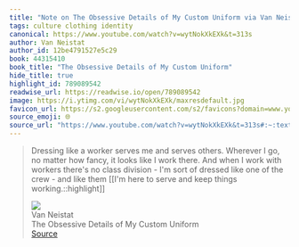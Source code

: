 ```yaml
---
title: "Note on The Obsessive Details of My Custom Uniform via Van Neistat"
tags: culture clothing identity
canonical: https://www.youtube.com/watch?v=wytNokXkEXk&t=313s
author: Van Neistat
author_id: 12be4791527e5c29
book: 44315410
book_title: "The Obsessive Details of My Custom Uniform"
hide_title: true
highlight_id: 789089542
readwise_url: https://readwise.io/open/789089542
image: https://i.ytimg.com/vi/wytNokXkEXk/maxresdefault.jpg
favicon_url: https://s2.googleusercontent.com/s2/favicons?domain=www.youtube.com
source_emoji: 🌐
source_url: "https://www.youtube.com/watch?v=wytNokXkEXk&t=313s#:~:text=Dressing%20like%20a,keep%20things%20working.%3A%3Ahighlight"
---
```


> Dressing like a worker serves me and serves others. Wherever I go, no matter how fancy, it looks like I work there. And when I work with workers there's no class division - I'm sort of dressed like one of the crew - and like them [[I'm here to serve and keep things working.::highlight]]
> <div class="quoteback-footer"><div class="quoteback-avatar"><img class="mini-favicon" src="https://s2.googleusercontent.com/s2/favicons?domain=www.youtube.com"></div><div class="quoteback-metadata"><div class="metadata-inner"><span style="display:none">FROM:</span><div aria-label="Van Neistat" class="quoteback-author"> Van Neistat</div><div aria-label="The Obsessive Details of My Custom Uniform" class="quoteback-title"> The Obsessive Details of My Custom Uniform</div></div></div><div class="quoteback-backlink"><a target="_blank" aria-label="go to the full text of this quotation" rel="noopener" href="https://www.youtube.com/watch?v=wytNokXkEXk&t=313s#:~:text=Dressing%20like%20a,keep%20things%20working.%3A%3Ahighlight" class="quoteback-arrow"> Source</a></div></div>